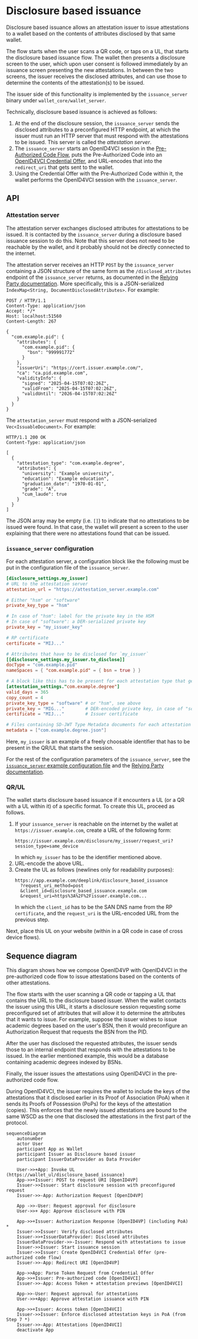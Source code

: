 # Disclosure based issuance

Disclosure based issuance allows an attestation issuer to issue attestations to a wallet based on the contents of attributes disclosed by that same wallet.

The flow starts when the user scans a QR code, or taps on a UL, that starts the disclosure based issuance flow.
The wallet then presents a disclosure screen to the user, which upon user consent is followed immediately by an issuance screen presenting the new attestations.
In between the two screens, the issuer receives the disclosed attributes, and can use those to determine the contents of the attestation(s) to be issued.

The issuer side of this functionality is implemented by the `issuance_server` binary under `wallet_core/wallet_server`.

Technically, disclosure based issuance is achieved as follows:

1. At the end of the disclosure session, the `issuance_server` sends the disclosed attributes to a preconfigured HTTP endpoint, at which the issuer must run an HTTP server that must respond with the attestations to be issued. This server is called the *attestation server*.
2. The `issuance_server` starts an OpenID4VCI session in the [Pre-Authorized Code Flow](https://openid.net/specs/openid-4-verifiable-credential-issuance-1_0-13.html#name-pre-authorized-code-flow), puts the Pre-Authorized Code into an [OpenID4VCI Credential Offer](https://openid.net/specs/openid-4-verifiable-credential-issuance-1_0-13.html#name-credential-offer), and URL-encodes that into the `redirect_uri` that gets sent to the wallet.
3. Using the Credential Offer with the Pre-Authorized Code within it, the wallet performs the OpenID4VCI session with the `issuance_server`.

## API

### Attestation server

The attestation server exchanges disclosed attributes for attestations to be issued. It is contacted by the `issuance_server` during a disclosure based issuance session to do this. Note that this server does not need to be reachable by the wallet, and it probably should not be directly connected to the internet.

The attestation server receives an HTTP `POST` by the `issuance_server` containing a JSON structure of the same form as the `/disclosed_attributes` endpoint of the `issuance_server` returns, as documented in the [Relying Party documentation](../relying-party.md#retrieve-disclosure-results). More specifically, this is a JSON-serialized `IndexMap<String, DocumentDisclosedAttributes>`. For example:

```http
POST / HTTP/1.1
Content-Type: application/json
Accept: */*
Host: localhost:51560
Content-Length: 267

{
  "com.example.pid": {
    "attributes": {
      "com.example.pid": {
        "bsn": "999991772"
      }
    },
    "issuerUri": "https://cert.issuer.example.com/",
    "ca": "ca.pid.example.com",
    "validityInfo": {
      "signed": "2025-04-15T07:02:26Z",
      "validFrom": "2025-04-15T07:02:26Z",
      "validUntil": "2026-04-15T07:02:26Z"
    }
  }
}
```

The `attestation_server` must respond with a JSON-serialized `Vec<IssuableDocument>`. For example:

```http
HTTP/1.1 200 OK
Content-Type: application/json

[
  {
    "attestation_type": "com.example.degree",
    "attributes": {
      "university": "Example university",
      "education": "Example education",
      "graduation_date": "1970-01-01",
      "grade": "A",
      "cum_laude": true
    }
  }
]
```

The JSON array may be empty (i.e. `[]`) to indicate that no attestations to be issued were found. In that case, the wallet will present a screen to the user explaining that there were no attestations found that can be issued.

### `issuance_server` configuration

For each attestation server, a configuration block like the following must be put in the configuration file of the `issuance_server`.

```toml
[disclosure_settings.my_issuer]
# URL to the attestation server
attestation_url = "https://attestation_server.example.com"

# Either "hsm" or "software"
private_key_type = "hsm"

# In case of "hsm": label for the private key in the HSM
# In case of "software": a DER-serialized private key
private_key = "my_issuer_key" 

# RP certificate
certificate = "MIJ..."

# Attributes that have to be disclosed for `my_issuer`
[[disclosure_settings.my_issuer.to_disclose]]
docType = "com.example.pid"
nameSpaces = { "com.example.pid" = { bsn = true } }

# A block like this has to be present for each attestation type that gets issued
[attestation_settings."com.example.degree"]
valid_days = 365
copy_count = 4
private_key_type = "software" # or "hsm", see above
private_key = "MIG..."        # DER-encoded private key, in case of "software"
certificate = "MIJ..."        # Issuer certificate

# Files containing SD-JWT Type Metadata documents for each attestation that will be issued
metadata = ["com.example.degree.json"]
```

Here, `my_issuer` is an example of a freely choosable identifier that has to be present in the QR/UL that starts the session.

For the rest of the configuration parameters of the `issuance_server`, see the [`issuance_server` example configuration file](../../wallet_core/wallet_server/issuance_server/issuance_server.example.toml) and the [Relying Party documentation](../relying-party.md#retrieve-disclosure-results).

### QR/UL

The wallet starts disclosure based issuance if it encounters a UL (or a QR with a UL within it) of a specific format. To create this UL, proceed as follows.

1. If your `issuance_server` is reachable on the internet by the wallet at `https://issuer.example.com`, create a URL of the following form:
    ```
    https://issuer.example.com/disclosure/my_issuer/request_uri?session_type=same_device
    ```
    In which `my_issuer` has to be the identifier mentioned above.
2. URL-encode the above URL.
3. Create the UL as follows (newlines only for readability purposes):
    ```
    https://app.example.com/deeplink/disclosure_based_issuance
      ?request_uri_method=post
      &client_id=disclosure_based_issuance.example.com
      &request_uri=https%3A%2F%2Fissuer.example.com...
    ```
    In which the `client_id` has to be the SAN DNS name from the RP `certificate`, and the `request_uri` is the URL-encoded URL from the previous step.

Next, place this UL on your website (within in a QR code in case of cross device flows).

## Sequence diagram

This diagram shows how we compose OpenID4VP with OpenID4VCI in the pre-authorized code flow to issue attestations based on the contents of other attestations.

The flow starts with the user scanning a QR code or tapping a UL that contains the URL to the disclosure based issuer. When the wallet contacts the issuer using this URL, it starts a disclosure session requesting some preconfigured set of attributes that will allow it to determine the attributes that it wants to issue. For example, suppose the issuer wishes to issue academic degrees based on the user's BSN, then it would preconfigure an Authorization Request that requests the BSN from the PID.

After the user has disclosed the requested attributes, the issuer sends those to an internal endpoint that responds with the attestations to be issued. In the earlier mentioned example, this would be a database containing academic degrees indexed by BSNs.

Finally, the issuer issues the attestations using OpenID4VCI in the pre-authorized code flow.

During OpenID4VCI, the issuer requires the wallet to include the keys of the attestations that it disclosed earlier in its Proof of Association (PoA) when it sends its Proofs of Possession (PoPs) for the keys of the attestation (copies). This enforces that the newly issued attestations are bound to the same WSCD as the one that disclosed the attestations in the first part of the protocol.

```mermaid 
sequenceDiagram
    autonumber
    actor User
    participant App as Wallet
    participant Issuer as Disclosure based issuer
    participant IssuerDataProvider as Data Provider

    User->>+App: Invoke UL (https://wallet_ul/disclosure_based_issuance)
    App->>+Issuer: POST to request URI [OpenID4VP]
    Issuer->>Issuer: Start disclosure session with preconfigured request
    Issuer->>-App: Authorization Request [OpenID4VP]

    App ->>-User: Request approval for disclosure 
    User->>+ App: Approve disclosure with PIN

    App->>+Issuer: Authorization Response [OpenID4VP] (including PoA) *
    Issuer->>Issuer: Verify disclosed attributes
    Issuer->>+IssuerDataProvider: Disclosed attributes
    IssuerDataProvider->>-Issuer: Respond with attestations to issue
    Issuer->>Issuer: Start issuance session
    Issuer->>Issuer: Create OpenID4VCI Credential Offer (pre-authorized code flow)
    Issuer->>-App: Redirect URI [OpenID4VP]

    App->>App: Parse Token Request from Credential Offer
    App->>+Issuer: Pre-authorized code [OpenID4VCI]
    Issuer->>-App: Access Token + attestation previews [OpenID4VCI]

    App->>-User: Request approval for attestations
    User->>+App: Approve attestation issuance with PIN

    App->>+Issuer: Access token [OpenID4VCI]
    Issuer->>Issuer: Enforce disclosed attestation keys in PoA (from Step 7 *)
    Issuer->>-App: Attestations [OpenID4VCI]
    deactivate App
```
